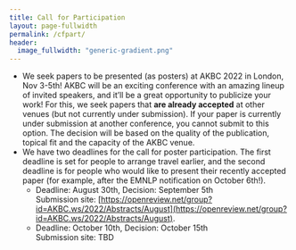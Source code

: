 ```yaml
---
title: Call for Participation
layout: page-fullwidth
permalink: /cfpart/
header:
  image_fullwidth: "generic-gradient.png"
---
```


- We seek papers to be presented (as posters) at AKBC 2022 in London, Nov 3-5th! AKBC will be an exciting conference with an amazing lineup of invited speakers, and it’ll be a great opportunity to publicize your work! For this, we seek papers that **are already accepted** at other venues (but not currently under submission). If your paper is currently under submission at another conference, you cannot submit to this option. The decision will be based on the quality of the publication, topical fit and the capacity of the AKBC venue.
- We have two deadlines for the call for poster participation. The first deadline is set for people to arrange travel earlier, and the second deadline is for people who would like to present their recently accepted paper (for example, after the EMNLP notification on October 6th!).
  - Deadline: August 30th, Decision: September 5th \
    Submission site: [https://openreview.net/group?id=AKBC.ws/2022/Abstracts/August](https://openreview.net/group?id=AKBC.ws/2022/Abstracts/August).
  - Deadline: October 10th, Decision: October 15th \
    Submission site: TBD

